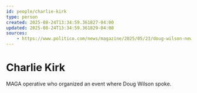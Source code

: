 ```yaml
---
id: people/charlie-kirk
type: person
created: 2025-08-24T13:34:59.361827-04:00
updated: 2025-08-24T13:34:59.361829-04:00
sources:
    - https://www.politico.com/news/magazine/2025/05/23/doug-wilson-new-right-pastor-hegseth-trump-officials-00355376
---
```


# Charlie Kirk

MAGA operative who organized an event where Doug Wilson spoke.

